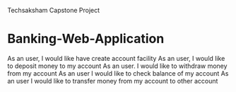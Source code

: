 Techsaksham Capstone Project
# Banking-Web-Application




As an user, I would like have create account facility
As an user, I would like to deposit money to my account
As an user. I would like to withdraw money from my account
As an user I would like to check balance of my account
As an user I would like to transfer money from my account to other account
